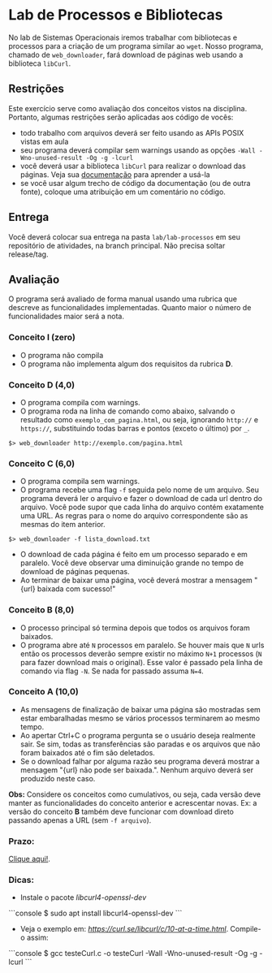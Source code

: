 # Lab de Processos e Bibliotecas

No lab de Sistemas Operacionais iremos trabalhar com bibliotecas e processos para a criação de um programa similar ao `wget`. Nosso programa, chamado de `web_downloader`, fará download de páginas web usando a biblioteca `libCurl`.

## Restrições

Este exercício serve como avaliação dos conceitos vistos na disciplina. Portanto, algumas restrições serão aplicadas aos código de vocês:

- todo trabalho com arquivos deverá ser feito usando as APIs POSIX vistas em aula
- seu programa deverá compilar sem warnings usando as opções `-Wall -Wno-unused-result -Og -g -lcurl`
- você deverá usar a biblioteca `libCurl` para realizar o download das páginas. Veja sua [documentação](https://curl.se/libcurl/c/libcurl-easy.html) para aprender a usá-la
- se você usar algum trecho de código da documentação (ou de outra fonte), coloque uma atribuição em um comentário no código.

## Entrega

Você deverá colocar sua entrega na pasta `lab/lab-processos` em seu repositório de atividades, na branch principal. Não precisa soltar release/tag.

## Avaliação

O programa será avaliado de forma manual usando uma rubrica que descreve as funcionalidades implementadas. Quanto maior o número de funcionalidades maior será a nota.

### Conceito **I (zero)**

- O programa não compila
- O programa não implementa algum dos requisitos da rubrica  **D**.

### Conceito **D (4,0)**

- O programa compila com warnings.
- O programa roda na linha de comando como abaixo, salvando o resultado como `exemplo_com_pagina.html`, ou seja, ignorando `http://` e `https://`, substituindo todas barras e pontos (exceto o último) por `_`.

`$> web_downloader http://exemplo.com/pagina.html`

### Conceito **C (6,0)**

- O programa compila sem warnings.
- O programa recebe uma flag `-f` seguida pelo nome de um arquivo. Seu programa deverá ler o arquivo e fazer o download de cada url dentro do arquivo. Você pode supor que cada linha do arquivo contém exatamente uma URL. As regras para o nome do arquivo correspondente são as mesmas do item anterior.

`$> web_downloader -f lista_download.txt`

- O download de cada página é feito em um processo separado e em paralelo. Você deve observar uma diminuição grande no tempo de download de páginas pequenas.
- Ao terminar de baixar uma página, você deverá mostrar a mensagem "{url} baixada com sucesso!"

### **Conceito B (8,0)**

- O processo principal só termina depois que todos os arquivos foram baixados.
- O programa abre até `N` processos em paralelo. Se houver mais que `N` urls então os processos deverão sempre existir no máximo `N+1` processos (`N` para fazer download mais o original). Esse valor é passado pela linha de comando via flag `-N`. Se nada for passado assuma `N=4`.

### Conceito **A (10,0)**

- As mensagens de finalização de baixar uma página são mostradas sem estar embaralhadas mesmo se vários processos terminarem ao mesmo tempo.
- Ao apertar Ctrl+C o programa pergunta se o usuário deseja realmente sair. Se sim, todas as transferências são paradas e os arquivos que não foram baixados até o fim são deletados.
- Se o download falhar por alguma razão seu programa deverá mostrar a mensagem "{url} não pode ser baixada.". Nenhum arquivo deverá ser produzido neste caso.

**Obs:** Considere os conceitos como cumulativos, ou seja, cada versão deve manter as funcionalidades do conceito anterior e acrescentar novas. Ex: a versão do conceito **B** também deve funcionar com download direto passando apenas a URL (sem `-f arquivo`).

### Prazo:

[Clique aqui!](../../sobre).

### Dicas:

- Instale o pacote *libcurl4-openssl-dev* 

<div class="termy">
```console
$ sudo apt install libcurl4-openssl-dev
```
</div>

- Veja o exemplo em: *https://curl.se/libcurl/c/10-at-a-time.html*. Compile-o assim:

<div class="termy">
```console
$ gcc testeCurl.c -o testeCurl -Wall -Wno-unused-result -Og -g -lcurl
```
</div>



